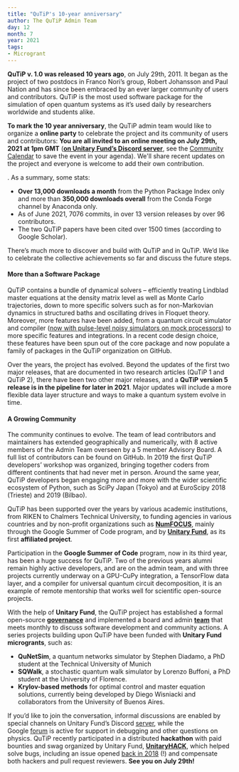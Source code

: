 ```yaml
---
title: "QuTiP's 10-year anniversary"
author: The QuTiP Admin Team  
day: 12
month: 7
year: 2021
tags:
- Microgrant
---
```


**QuTiP v. 1.0 was released 10 years ago**, on July 29th, 2011. It began as the project of two postdocs in Franco Nori’s group, Robert Johansson and Paul Nation and has since been embraced by an ever larger community of users and contributors. QuTiP is the most used software package for the simulation of open quantum systems as it’s used daily by researchers worldwide and students alike. 

**To mark the 10 year anniversary**, the QuTiP admin team would like to organize a **online party** to celebrate the project and its community of users and contributors: **You are all invited to an online meeting on July 29th, 2021 at 1pm GMT** ([**on Unitary Fund’s Discord server**](http://discord.unitary.foundation/), see the [Community Calendar](https://unitary.foundation/talks.html#calendar) to save the event in your agenda). We'll share recent updates on the project and everyone is welcome to add their own contribution. 

. As a summary, some stats:

- **Over 13,000 downloads a month** from the Python Package Index only and more than **350,000 downloads overall** from the Conda Forge channel by Anaconda only. 
- As of June 2021, 7076 commits, in over 13 version releases by over 96 contributors.
- The two QuTiP papers have been cited over 1500 times (according to Google Scholar).

  

There’s much more to discover and build with QuTiP and in QuTiP. We’d like to celebrate the collective achievements so far and discuss the future steps.

#### More than a Software Package 

QuTiP contains a bundle of dynamical solvers – efficiently treating Lindblad master equations at the density matrix level as well as Monte Carlo trajectories, down to more specific solvers such as for non-Markovian dynamics in structured baths and oscillating drives in Floquet theory. Moreover, more features have been added, from a quantum circuit simulator and compiler ([now with pulse-level noisy simulators on mock processors](https://arxiv.org/abs/2105.09902)) to more specific features and integrations. In a recent code design choice, these features have been spun out of the core package and now populate a family of packages in the QuTiP organization on GitHub. 

Over the years, the project has evolved. Beyond the updates of the first two major releases, that are documented in two research articles (QuTiP 1 and QuTiP 2), there have been two other major releases, and a **QuTiP version 5 release is in the pipeline for later in 2021**. Major updates will include a more flexible data layer structure and ways to make a quantum system evolve in time.

#### A Growing Community

The community continues to evolve. The team of lead contributors and maintainers has extended geographically and numerically, with 8 active members of the Admin Team overseen by a 5 member Advisory Board. A full list of contributors can be found on GitHub. In 2019 the first QuTiP developers’ workshop was organized, bringing together coders from different continents that had never met in person. Around the same year, QuTiP developers began engaging more and more with the wider scientific ecosystem of Python, such as SciPy Japan (Tokyo) and at EuroScipy 2018 (Trieste) and 2019 (Bilbao).

QuTiP has been supported over the years by various academic institutions, from RIKEN to Chalmers Technical University, to funding agencies in various countries and by non-profit organizations such as [**NumFOCUS**](https://numfocus.org/), mainly through the Google Summer of Code program, and by [**Unitary Fund**](https://unitary.foundation/), as its first **affiliated project**.

Participation in the **Google Summer of Code** program, now in its third year, has been a huge success for QuTiP. Two of the previous years alumni remain highly active developers, and are on the admin team, and with three projects currently underway on a GPU-CuPy integration, a TensorFlow data layer, and a compiler for universal quantum circuit decomposition, it is an example of remote mentorship that works well for scientific open-source projects. 

With the help of **Unitary Fund**, the QuTiP project has established a formal open-source [**governance**](https://github.com/qutip/governance) and implemented a board and admin [**team**](https://qutip.org/devs) that meets monthly to discuss software development and community actions. A series projects building upon QuTiP have been funded with **Unitary Fund microgrants**, such as: 

- **QuNetSim**, a quantum networks simulator by Stephen Diadamo, a PhD student at the Technical University of Munich
- **SQWalk**, a stochastic quantum walk simulator by Lorenzo Buffoni, a PhD student at the University of Florence.
- **Krylov-based methods** for optimal control and master equation solutions, currently being developed by Diego Wisniacki and collaborators from the University of Buenos Aires. 

If you’d like to join the conversation, informal discussions are enabled by special channels on Unitary Fund’s Discord [server](http://discord.unitary.foundation/), while the Google [forum](http://discord.unitary.foundation/) is active for support in debugging and other questions on physics. QuTiP recently participated in a distributed **hackathon** with paid bounties and swag organized by Unitary Fund, [**UnitaryHACK**](https://unitaryfund.github.io/unitaryhack/participating-projects.html), which helped solve bugs, including an issue opened [back in 2018](https://github.com/qutip/qutip/issues/799) (!) and compensate both hackers and pull request reviewers. **See you on July 29th!**
